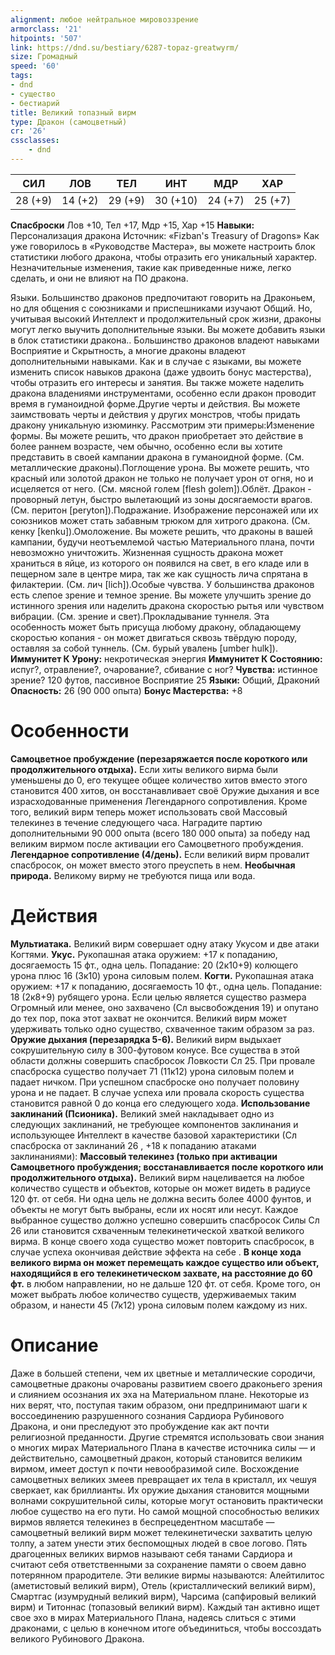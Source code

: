 ```yaml
---
alignment: любое нейтральное мировоззрение
armorclass: '21'
hitpoints: '507'
link: https://dnd.su/bestiary/6287-topaz-greatwyrm/
size: Громадный
speed: '60'
tags:
- dnd
- существо
- бестиарий
title: Великий топазный вирм
type: Дракон (самоцветный)
cr: '26'
cssclasses:
    - dnd
---
```



| СИЛ | ЛОВ | ТЕЛ | ИНТ | МДР | ХАР |
|---|---|---|---|---|---|
| 28 (+9) | 14 (+2) | 29 (+9) | 30 (+10) | 24 (+7) | 25 (+7) |
**Спасброски** Лов +10, Тел +17, Мдр +15, Хар +15
**Навыки:** Персонализация дракона
Источник: «Fizban's Treasury of Dragons»
Как уже говорилось в «Руководстве Мастера», вы можете настроить блок статистики любого дракона, чтобы отразить его уникальный характер. Незначительные изменения, такие как приведенные ниже, легко сделать, и они не влияют на ПО дракона.

Языки. Большинство драконов предпочитают говорить на Драконьем, но для общения с союзниками и приспешниками изучают Общий. Но, учитывая высокий Интеллект и продолжительный срок жизни, драконы могут легко выучить дополнительные языки. Вы можете добавить языки в блок статистики дракона.. Большинство драконов владеют навыками Восприятие и Скрытность, а многие драконы владеют дополнительными навыками. Как и в случае с языками, вы можете изменить список навыков дракона (даже удвоить бонус мастерства), чтобы отразить его интересы и занятия. Вы также можете наделить дракона владениями инструментами, особенно если дракон проводит время в гуманоидной форме.Другие черты и действия. Вы можете заимствовать черты и действия у других монстров, чтобы придать дракону уникальную изюминку. Рассмотрим эти примеры:Изменение формы. Вы можете решить, что дракон приобретает это действие в более раннем возрасте, чем обычно, особенно если вы хотите представить в своей кампании дракона в гуманоидной форме. (См. металлические драконы).Поглощение урона. Вы можете решить, что красный или золотой дракон не только не получает урон от огня, но и исцеляется от него. (См. мясной голем [flesh golem]).Облёт. Дракон - проворный летун, быстро вылетающий из зоны досягаемости врагов. (См. перитон [peryton]).Подражание. Изображение персонажей или их союзников может стать забавным трюком для хитрого дракона. (См. кенку [kenku]).Омоложение. Вы можете решить, что драконы в вашей кампании, будучи неотъемлемой частью Материального плана, почти невозможно уничтожить. Жизненная сущность дракона может храниться в яйце, из которого он появился на свет, в его кладе или в пещерном зале в центре мира, так же как сущность лича спрятана в филактерии. (См. лич [lich]).Особые чувства. У большинства драконов есть слепое зрение и темное зрение. Вы можете улучшить зрение до истинного зрения или наделить дракона скоростью рытья или чувством вибрации. (См. зрение и свет).Прокладывание туннеля.  Эта особенность может быть присуща любому дракону, обладающему скоростью копания - он может двигаться сквозь твёрдую породу, оставляя за собой туннель. (См. бурый увалень [umber hulk]).
**Иммунитет К Урону:** некротическая энергия
**Иммунитет К Состоянию:** испуг?, отравление?, очарование?, сбивание с ног?
**Чувства:** истинное зрение? 120 футов, пассивное Восприятие 25
**Языки:** Общий, Драконий
**Опасность:** 26 (90 000 опыта)
**Бонус Мастерства:** +8


# Особенности
**Самоцветное пробуждение (перезаряжается после короткого или продолжительного отдыха).** Если хиты великого вирма были уменьшены до 0, его текущее общее количество хитов вместо этого становится 400 хитов, он восстанавливает своё Оружие дыхания и все израсходованные применения Легендарного сопротивления. Кроме того, великий вирм теперь может использовать свой Массовый телекинез в течение следующего часа. Наградите партию дополнительными 90 000 опыта (всего 180 000 опыта) за победу над великим вирмом после активации его Самоцветного пробуждения.
**Легендарное сопротивление (4/день).** Если великий вирм провалит спасбросок, он может вместо этого преуспеть в нем.
**Необычная природа.** Великому вирму не требуются пища или вода.


# Действия
**Мультиатака.** Великий вирм совершает одну атаку Укусом и две атаки Когтями.
**Укус.** Рукопашная атака оружием: +17 к попаданию, досягаемость 15 фт., одна цель. Попадание: 20 (2к10+9) колющего урона плюс 16 (3к10) урона силовым полем.
**Когти.** Рукопашная атака оружием: +17 к попаданию, досягаемость 10 фт., одна цель. Попадание: 18 (2к8+9) рубящего урона. Если целью является существо размера Огромный или менее, оно захвачено (Сл высвобождения 19) и опутано до тех пор, пока этот захват не окончится. Великий вирм может удерживать только одно существо, схваченное таким образом за раз.
**Оружие дыхания (перезарядка 5-6).** Великий вирм выдыхает сокрушительную силу в 300-футовом конусе. Все существа в этой области должны совершить спасбросок Ловкости Сл 25. При провале спасброска существо получает 71 (11к12) урона силовым полем и падает ничком. При успешном спасброске оно получает половину урона и не падает. В случае успеха или провала скорость существа становится равной 0 до конца его следующего хода.
**Использование заклинаний (Псионика).** Великий змей накладывает одно из следующих заклинаний, не требующее компонентов заклинания и использующее Интеллект в качестве базовой характеристики (Сл спасброска от заклинаний 26 , +18 к попаданию атаками заклинаниями):
**Массовый телекинез (только при активации Самоцветного пробуждения; восстанавливается после короткого или продолжительного отдыха).** Великий вирм нацеливается на любое количество существ и объектов, которые он может видеть в радиусе 120 фт. от себя. Ни одна цель не должна весить более 4000 фунтов, и объекты не могут быть выбраны, если их носят или несут. Каждое выбранное существо должно успешно совершить спасбросок Силы Сл 26 или становится схваченным телекинетической хваткой великого вирма. В конце своего хода существо может повторить спасбросок, в случае успеха окончивая действие эффекта на себе .
**В конце хода великого вирма он может перемещать каждое существо или объект, находящийся в его телекинетическом захвате, на расстояние до 60 фт.** в любом направлении, но не дальше 120 фт. от себя. Кроме того, он может выбрать любое количество существ, удерживаемых таким образом, и нанести 45 (7к12) урона силовым полем каждому из них.


# Описание
Даже в большей степени, чем их цветные и металлические сородичи, самоцветные драконы очарованы развитием своего драконьего зрения и слиянием осознания их эха на Материальном плане. Некоторые из них верят, что, поступая таким образом, они предпринимают шаги к воссоединению разрушенного сознания Сардиора Рубинового Дракона, и они преследуют это пробуждение как акт почти религиозной преданности. Другие стремятся использовать свои знания о многих мирах Материального Плана в качестве источника силы — и действительно, самоцветный дракон, который становится великим вирмом, имеет доступ к почти невообразимой силе. Восхождение самоцветных великих змеев превращает их тела в кристалл, их чешуя сверкает, как бриллианты. Их оружие дыхания становится мощными волнами сокрушительной силы, которые могут остановить практически любое существо на его пути. Но самой мощной способностью великих вирмов является телекинез в беспрецедентном масштабе — самоцветный великий вирм может телекинетически захватить целую толпу, а затем унести этих беспомощных людей в свое логово. Пять драгоценных великих вирмов называют себя танами Сардиора и считают себя ответственными за сохранение памяти о своем давно потерянном прародителе. Эти великие вирмы называются: Алейтилитос (аметистовый великий вирм), Отель (кристаллический великий вирм), Смартгас (изумрудный великий вирм), Чарсима (сапфировый великий вирм) и Титоннас (топазовый великий вирм). Каждый тан активно ищет свое эхо в мирах Материального Плана, надеясь слиться с этими драконами, с целью в конечном итоге объединиться, чтобы воссоздать великого Рубинового Дракона.